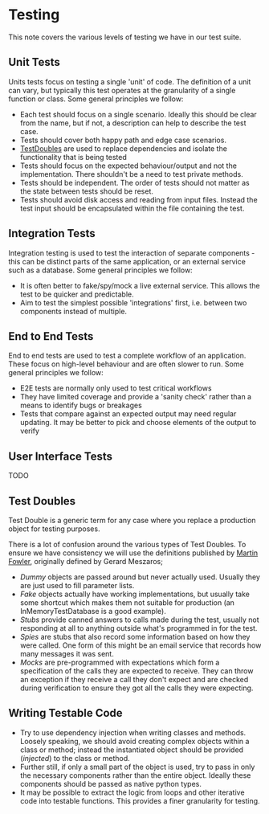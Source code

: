 # Testing

This note covers the various levels of testing we have in our test suite.

## Unit Tests

Units tests focus on testing a single 'unit' of code. The definition of a unit can vary, but typically this test operates at the granularity of a single function or class. Some general principles we follow: 
* Each test should focus on a single scenario. Ideally this should be clear from the name, but if not, a description can help to describe the test case. 
* Tests should cover both happy path and edge case scenarios. 
* [TestDoubles](#test-doubles) are used to replace dependencies and isolate the functionality that is being tested
* Tests should focus on the expected behaviour/output and not the implementation. There shouldn't be a need to test private methods.
* Tests should be independent. The order of tests should not matter as the state between tests should be reset. 
* Tests should avoid disk access and reading from input files. Instead the test input should be encapsulated within the file containing the test.

## Integration Tests

Integration testing is used to test the interaction of separate components - this can be distinct parts of the same application, or an external service such as a database. Some general principles we follow:
* It is often better to fake/spy/mock a live external service. This allows the test to be quicker and predictable. 
* Aim to test the simplest possible 'integrations' first, i.e. between two components instead of multiple.

## End to End Tests

End to end tests are used to test a complete workflow of an application. These focus on high-level behaviour and are often slower to run. Some general principles we follow:
* E2E tests are normally only used to test critical workflows
* They have limited coverage and provide a 'sanity check' rather than a means to identify bugs or breakages
* Tests that compare against an expected output may need regular updating. It may be better to pick and choose elements of the output to verify 

## User Interface Tests

TODO

## Test Doubles

Test Double is a generic term for any case where you replace a production object for testing purposes.

There is a lot of confusion around the various types of Test Doubles. To ensure we have consistency we will use the definitions published by [Martin Fowler](https://martinfowler.com/bliki/TestDouble.html), originally defined by Gerard Meszaros;

* *Dummy* objects are passed around but never actually used. Usually they are just used to fill parameter lists.
* *Fake* objects actually have working implementations, but usually take some shortcut which makes them not suitable for production (an InMemoryTestDatabase is a good example).
* *Stubs* provide canned answers to calls made during the test, usually not responding at all to anything outside what's programmed in for the test.
* *Spies* are stubs that also record some information based on how they were called. One form of this might be an email service that records how many messages it was sent.
* *Mocks* are pre-programmed with expectations which form a specification of the calls they are expected to receive. They can throw an exception if they receive a call they don't expect and are checked during verification to ensure they got all the calls they were expecting.

## Writing Testable Code

* Try to use dependency injection when writing classes and methods. Loosely speaking, we should avoid creating complex objects within a class or method; instead the instantiated object should be provided (*injected*) to the class or method. 
* Further still, if only a small part of the object is used, try to pass in only the necessary components rather than the entire object. Ideally these components should be passed as native python types. 
* It may be possible to extract the logic from loops and other iterative code into testable functions. This provides a finer granularity for testing. 
